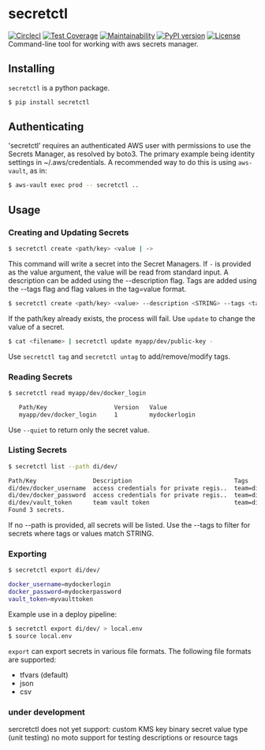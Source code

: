 

# secretctl
[![CirclecI][circle-badge]][circle-repo]
[![Test Coverage][cc-coverage-badge]][cc-coverage-repo]
[![Maintainability][cc-maintainability-badge]][cc-maintainability-repo]
[![PyPI version][pypy-badge]][pypy]
[![License][license-badge]][license]
Command-line tool for working with aws secrets manager.

[circle-badge]: https://circleci.com/gh/ncheneweth/secretctl.svg?style=svg
[circle-repo]: https://circleci.com/gh/ncheneweth/secretctl
[cc-coverage-badge]: https://api.codeclimate.com/v1/badges/01a1314e60921919bb12/test_coverage
[cc-coverage-repo]: https://codeclimate.com/github/ncheneweth/secretctl/test_coverage
[cc-maintainability-badge]: https://api.codeclimate.com/v1/badges/01a1314e60921919bb12/maintainability
[cc-maintainability-repo]: https://codeclimate.com/github/ncheneweth/secretctl/maintainability
[pypy-badge]: https://badge.fury.io/py/secretctl.svg
[pypy]: https://pypi.python.org/pypi/secretctl
[license-badge]: https://img.shields.io/badge/license-MIT-blue.svg
[license]: https://raw.githubusercontent.com/feedyard/circleci-base-agent/master/LICENSE

## Installing

`secretctl` is a python package.

```bash
$ pip install secretctl
```

## Authenticating

'secretctl' requires an authenticated AWS user with permissions to use the Secrets Manager, as resolved by boto3.
The primary example being identity settings in ~/.aws/credentials. A recommended way to do this is using `aws-vault`,
as in:

```bash
$ aws-vault exec prod -- secretctl ..
```

## Usage

### Creating and Updating Secrets

```bash
$ secretctl create <path/key> <value | ->
```

This command will write a secret into the Secret Managers. If `-` is provided as the value argument, the value will be read from standard input. A description can be added using the --description flag. Tags are added using the --tags flag
and flag values in the tag=value format.

```bash
$ secretctl create <path/key> <value> --description <STRING> --tags <tag>=<value>, ..
```

If the path/key already exists, the process will fail. Use `update` to change the value of a
secret.

```bash
$ cat <filename> | secretctl update myapp/dev/public-key -
```
Use `secretctl tag` and `secretctl untag` to add/remove/modify tags.

### Reading Secrets

```bash
$ secretctl read myapp/dev/docker_login

   Path/Key                   Version   Value
   myapp/dev/docker_login     1         mydockerlogin
```
Use `--quiet` to return only the secret value.

### Listing Secrets

```bash
$ secretctl list --path di/dev/

Path/Key                Description                             Tags
di/dev/docker_username  access credentials for private regis..  team=di, circleci-context=team-di
di/dev/docker_password  access credentials for private regis..  team=di, circleci-context=team-di
di/dev/vault_token      team vault token                        team=di, circleci-context=team-di
Found 3 secrets.
```

If no --path is provided, all secrets will be listed. Use the --tags <STRING> to filter for secrets where tags or values
match STRING.

### Exporting
```bash
$ secretctl export di/dev/

docker_username=mydockerlogin
docker_password=mydockerpassword
vault_token=myvaulttoken
```

Example use in a deploy pipeline:
```bash
$ secretctl export di/dev/ > local.env
$ source local.env
```

`export` can export secrets in various file formats. The following
file formats are supported:

* tfvars (default)
* json
* csv



### under development

sercretctl does not yet support:
custom KMS key
binary secret value type
(unit testing) no moto support for testing descriptions or resource tags
